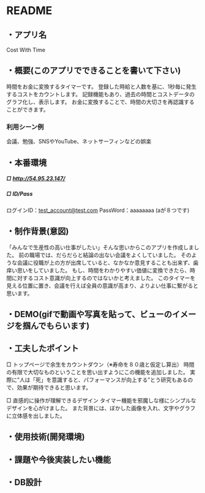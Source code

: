 # README

## ・アプリ名
Cost With Time

## ・概要(このアプリでできることを書いて下さい)
時間をお金に変換するタイマーです。
登録した時給と人数を基に、1秒毎に発生するコストをカウントします。
記録機能もあり、過去の時間とコストデータのグラフ化し、表示します。
お金に変換することで、時間の大切さを再認識することができます。

### 利用シーン例
  会議、勉強、SNSやYouTube、ネットサーフィンなどの娯楽

## ・本番環境
##### □ http://54.95.23.147/
##### □ ID/Pass
  ログインID：test_account@test.com
  PassWord：aaaaaaaa (aが８つです)

## ・制作背景(意図)
「みんなで生産性の高い仕事がしたい」そんな思いからこのアプリを作成しました。
前の職場では、だらだらと結論の出ない会議をよくしていました。
そのような会議に役職が上の方が出席していると、なかなか意見することも出来ず、歯痒い思いをしていました。
もし、時間をわかりやすい価値に変換できたら、時間に対するコスト意識が向上するのではないかと考えました。
このタイマーを見える位置に置き、会議を行えば全員の意識が高まり、よりよい仕事に繋がると思います。



## ・DEMO(gifで動画や写真を貼って、ビューのイメージを掴んでもらいます)

## ・工夫したポイント
□ トップページで余生をカウントダウン（※寿命を８０歳と仮定し算出）
  時間の有限で大切なものということを思い出すようにこの機能を追加しました。
  実際に”人は「死」を意識すると、パフォーマンスが向上する”とう研究もあるので、効果が期待できると思います。

□ 直感的に操作が理解できるデザイン
  タイマー機能を邪魔しな様にシンプルなデザインを心がけました。
  また背景には、ぼかした画像を入れ、文字やグラフに立体感を出しました。

## ・使用技術(開発環境)

## ・課題や今後実装したい機能

## ・DB設計
